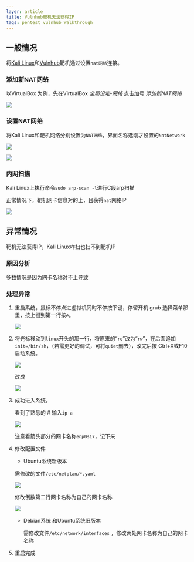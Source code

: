 ```yaml
---
layer: article
title: Vulnhub靶机无法获得IP
tags: pentest vulnhub Walkthrough
---
```


## 一般情况

将[Kali Linux](https://www.iihack.com/pages/tools/Kali-Linux.html)和[Vulnhub](https://www.vulnhub.com/)靶机通过设置`nat网络`连接。

### 添加新NAT网络

以VirtualBox 为例，先在VirtualBox *全局设定-网络*  点击加号  *添加新NAT网络*

![](https://static.iihack.com/vulnhub/ip/1.png)

### 设置NAT网络

将Kali Linux和靶机网络分别设置为`NAT网络`，界面名称选刚才设置的`NatNetwork`

![](https://static.iihack.com/vulnhub/ip/3.png)

![](https://static.iihack.com/vulnhub/ip/2.png)

### 内网扫描

Kali Linux上执行命令`sudo arp-scan -l`进行C段arp扫描

正常情况下，靶机网卡信息对的上，且获得`nat`网络IP

![](https://static.iihack.com/vulnhub/ip/4.png)

## 异常情况

靶机无法获得IP，Kali Linux咋扫也扫不到靶机IP

### 原因分析

多数情况是因为网卡名称对不上导致

### 处理异常

1. 重启系统，鼠标不停点进虚拟机同时不停按下键，停留开机 grub 选择菜单那里，按上键到第一行按`e`。

   ![](https://static.iihack.com/vulnhub/ip/5.png)

2. 将光标移动到`linux`开头的那一行，将原来的“`ro`”改为“`rw`”，在后面追加`init=/bin/sh`，（若需更好的调试，可将`quiet`删去），改完后按 Ctrl+X或F10 启动系统。

   ![](https://static.iihack.com/vulnhub/ip/6.png)

   改成

   ![](https://static.iihack.com/vulnhub/ip/7.png)

3. 成功进入系统。

   看到了熟悉的 # 输入`ip a`

   ![](https://static.iihack.com/vulnhub/ip/8.png)

   注意看箭头部分的网卡名称`enp0s17`，记下来

4. 修改配置文件

   - Ubuntu系统新版本

   需修改的文件`/etc/netplan/*.yaml`

   ![](https://static.iihack.com/vulnhub/ip/9.png)

   修改倒数第二行网卡名称为自己的网卡名称

   ![](https://static.iihack.com/vulnhub/ip/10.png)

   - Debian系统 和Ubuntu系统旧版本

     需修改文件`/etc/network/interfaces` ，修改两处网卡名称为自己的网卡名称

5. 重启完成
